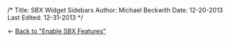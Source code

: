 /*
Title: SBX Widget Sidebars
Author: Michael Beckwith
Date: 12-20-2013
Last Edited: 12-31-2013
 */

&larr; [Back to "Enable SBX Features"](../enable_sbx_features/)
